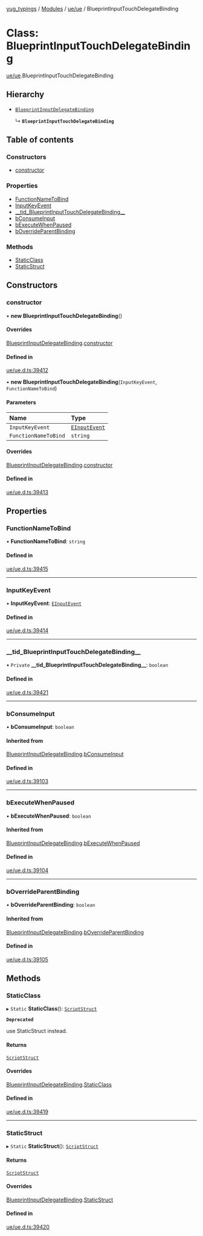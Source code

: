 [yug_typings](../README.md) / [Modules](../modules.md) / [ue/ue](../modules/ue_ue.md) / BlueprintInputTouchDelegateBinding

# Class: BlueprintInputTouchDelegateBinding

[ue/ue](../modules/ue_ue.md).BlueprintInputTouchDelegateBinding

## Hierarchy

- [`BlueprintInputDelegateBinding`](ue_ue.BlueprintInputDelegateBinding.md)

  ↳ **`BlueprintInputTouchDelegateBinding`**

## Table of contents

### Constructors

- [constructor](ue_ue.BlueprintInputTouchDelegateBinding.md#constructor)

### Properties

- [FunctionNameToBind](ue_ue.BlueprintInputTouchDelegateBinding.md#functionnametobind)
- [InputKeyEvent](ue_ue.BlueprintInputTouchDelegateBinding.md#inputkeyevent)
- [\_\_tid\_BlueprintInputTouchDelegateBinding\_\_](ue_ue.BlueprintInputTouchDelegateBinding.md#__tid_blueprintinputtouchdelegatebinding__)
- [bConsumeInput](ue_ue.BlueprintInputTouchDelegateBinding.md#bconsumeinput)
- [bExecuteWhenPaused](ue_ue.BlueprintInputTouchDelegateBinding.md#bexecutewhenpaused)
- [bOverrideParentBinding](ue_ue.BlueprintInputTouchDelegateBinding.md#boverrideparentbinding)

### Methods

- [StaticClass](ue_ue.BlueprintInputTouchDelegateBinding.md#staticclass)
- [StaticStruct](ue_ue.BlueprintInputTouchDelegateBinding.md#staticstruct)

## Constructors

### constructor

• **new BlueprintInputTouchDelegateBinding**()

#### Overrides

[BlueprintInputDelegateBinding](ue_ue.BlueprintInputDelegateBinding.md).[constructor](ue_ue.BlueprintInputDelegateBinding.md#constructor)

#### Defined in

[ue/ue.d.ts:39412](https://github.com/YugMetaverse/yug_typings/blob/b7d9b19/ue/ue.d.ts#L39412)

• **new BlueprintInputTouchDelegateBinding**(`InputKeyEvent`, `FunctionNameToBind`)

#### Parameters

| Name | Type |
| :------ | :------ |
| `InputKeyEvent` | [`EInputEvent`](../enums/ue_ue.EInputEvent.md) |
| `FunctionNameToBind` | `string` |

#### Overrides

[BlueprintInputDelegateBinding](ue_ue.BlueprintInputDelegateBinding.md).[constructor](ue_ue.BlueprintInputDelegateBinding.md#constructor)

#### Defined in

[ue/ue.d.ts:39413](https://github.com/YugMetaverse/yug_typings/blob/b7d9b19/ue/ue.d.ts#L39413)

## Properties

### FunctionNameToBind

• **FunctionNameToBind**: `string`

#### Defined in

[ue/ue.d.ts:39415](https://github.com/YugMetaverse/yug_typings/blob/b7d9b19/ue/ue.d.ts#L39415)

___

### InputKeyEvent

• **InputKeyEvent**: [`EInputEvent`](../enums/ue_ue.EInputEvent.md)

#### Defined in

[ue/ue.d.ts:39414](https://github.com/YugMetaverse/yug_typings/blob/b7d9b19/ue/ue.d.ts#L39414)

___

### \_\_tid\_BlueprintInputTouchDelegateBinding\_\_

• `Private` **\_\_tid\_BlueprintInputTouchDelegateBinding\_\_**: `boolean`

#### Defined in

[ue/ue.d.ts:39421](https://github.com/YugMetaverse/yug_typings/blob/b7d9b19/ue/ue.d.ts#L39421)

___

### bConsumeInput

• **bConsumeInput**: `boolean`

#### Inherited from

[BlueprintInputDelegateBinding](ue_ue.BlueprintInputDelegateBinding.md).[bConsumeInput](ue_ue.BlueprintInputDelegateBinding.md#bconsumeinput)

#### Defined in

[ue/ue.d.ts:39103](https://github.com/YugMetaverse/yug_typings/blob/b7d9b19/ue/ue.d.ts#L39103)

___

### bExecuteWhenPaused

• **bExecuteWhenPaused**: `boolean`

#### Inherited from

[BlueprintInputDelegateBinding](ue_ue.BlueprintInputDelegateBinding.md).[bExecuteWhenPaused](ue_ue.BlueprintInputDelegateBinding.md#bexecutewhenpaused)

#### Defined in

[ue/ue.d.ts:39104](https://github.com/YugMetaverse/yug_typings/blob/b7d9b19/ue/ue.d.ts#L39104)

___

### bOverrideParentBinding

• **bOverrideParentBinding**: `boolean`

#### Inherited from

[BlueprintInputDelegateBinding](ue_ue.BlueprintInputDelegateBinding.md).[bOverrideParentBinding](ue_ue.BlueprintInputDelegateBinding.md#boverrideparentbinding)

#### Defined in

[ue/ue.d.ts:39105](https://github.com/YugMetaverse/yug_typings/blob/b7d9b19/ue/ue.d.ts#L39105)

## Methods

### StaticClass

▸ `Static` **StaticClass**(): [`ScriptStruct`](ue_ue.ScriptStruct.md)

**`Deprecated`**

use StaticStruct instead.

#### Returns

[`ScriptStruct`](ue_ue.ScriptStruct.md)

#### Overrides

[BlueprintInputDelegateBinding](ue_ue.BlueprintInputDelegateBinding.md).[StaticClass](ue_ue.BlueprintInputDelegateBinding.md#staticclass)

#### Defined in

[ue/ue.d.ts:39419](https://github.com/YugMetaverse/yug_typings/blob/b7d9b19/ue/ue.d.ts#L39419)

___

### StaticStruct

▸ `Static` **StaticStruct**(): [`ScriptStruct`](ue_ue.ScriptStruct.md)

#### Returns

[`ScriptStruct`](ue_ue.ScriptStruct.md)

#### Overrides

[BlueprintInputDelegateBinding](ue_ue.BlueprintInputDelegateBinding.md).[StaticStruct](ue_ue.BlueprintInputDelegateBinding.md#staticstruct)

#### Defined in

[ue/ue.d.ts:39420](https://github.com/YugMetaverse/yug_typings/blob/b7d9b19/ue/ue.d.ts#L39420)

